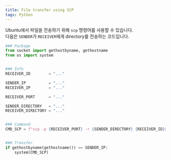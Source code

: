 ```yaml
---
title: File transfer using SCP
tags: Python
---
```


<!--more-->

Ubuntu에서 파일을 전송하기 위해 `scp` 명령어를 사용할 수 있습니다.  
다음은 `SENDER`가 `RECEIVER`에게 directory를 전송하는 코드입니다.  


```py
### Package
from socket import gethostbyname, gethostname
from os import system


### Info
RECEIVER_ID        = "..."

SENDER_IP          = "..."
RECEIVER_IP        = "..."

RECEIVER_PORT      = "..."

SENDER_DIRECTORY   = "..."
RECEIVER_DIRECTORY = "..."


### Command
CMD_SCP = f"scp -p {RECEIVER_PORT} -r {SENDER_DIRECTORY} {RECEIVER_ID}@{RECEIVER_IP}:{RECEIVER_DIRECTORY}"


### Transfer
if gethostbyname(gethostname()) == SENDER_IP:
    system(CMD_SCP)
```